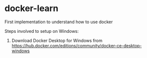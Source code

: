 # docker-learn

First implementation to understand how to use docker

Steps involved to setup on Windows:
1. Download Docker Desktop for Windows from https://hub.docker.com/editions/community/docker-ce-desktop-windows 
